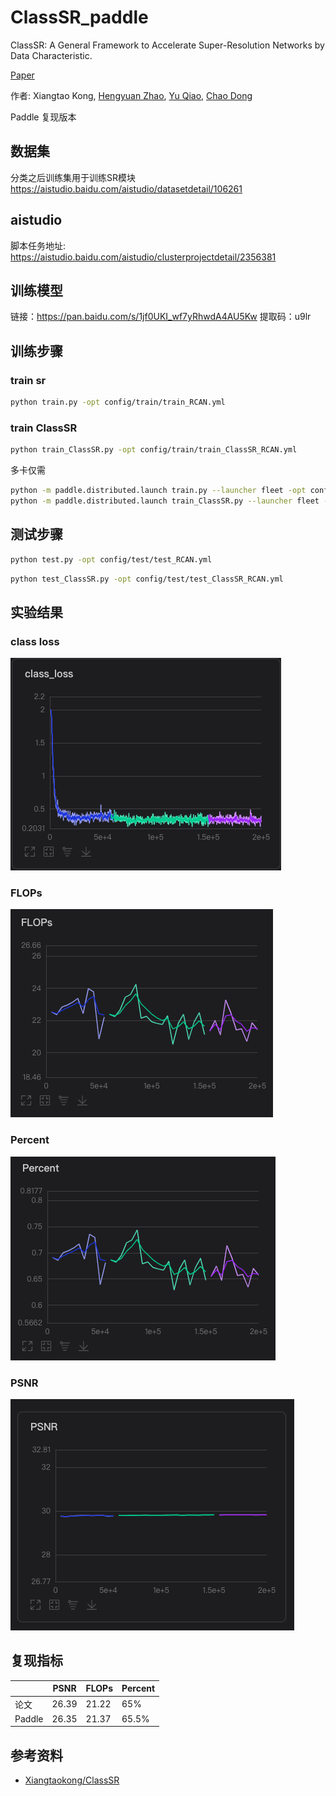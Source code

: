 # ClassSR_paddle

ClassSR: A General Framework to Accelerate Super-Resolution Networks by Data Characteristic.

[Paper](https://openaccess.thecvf.com/content/CVPR2021/papers/Kong_ClassSR_A_General_Framework_to_Accelerate_Super-Resolution_Networks_by_Data_CVPR_2021_paper.pdf)

作者: Xiangtao Kong, [Hengyuan Zhao](https://github.com/zhaohengyuan1), [Yu Qiao](https://scholar.google.com/citations?user=gFtI-8QAAAAJ&hl=zh-CN), [Chao Dong](https://scholar.google.com.hk/citations?user=OSDCB0UAAAAJ&hl=zh-CN)

Paddle 复现版本

## 数据集

分类之后训练集用于训练SR模块
https://aistudio.baidu.com/aistudio/datasetdetail/106261
## aistudio
脚本任务地址: https://aistudio.baidu.com/aistudio/clusterprojectdetail/2356381
## 训练模型
链接：https://pan.baidu.com/s/1jf0UKI_wf7yRhwdA4AU5Kw 
提取码：u9lr
## 训练步骤
### train sr
```bash
python train.py -opt config/train/train_RCAN.yml
```
### train ClassSR
```bash
python train_ClassSR.py -opt config/train/train_ClassSR_RCAN.yml
```
多卡仅需
```bash
python -m paddle.distributed.launch train.py --launcher fleet -opt config_file_path
python -m paddle.distributed.launch train_ClassSR.py --launcher fleet -opt config_file_path
```
## 测试步骤
```bash
python test.py -opt config/test/test_RCAN.yml
```
```bash
python test_ClassSR.py -opt config/test/test_ClassSR_RCAN.yml
```
## 实验结果
### class loss
![](figs/class_loss.png)
### FLOPs
![](figs/FLOPs.png)
### Percent
![](figs/Percent.png)
### PSNR
![](figs/PSNR.png)
## 复现指标

|      | PSNR  | FLOPs | Percent |
| ---- | ----- | ------------------ | ------------ |
| 论文  | 26.39 | 21.22     | 65% |
| Paddle  | 26.35 | 21.37     | 65.5% |
## 参考资料
- [Xiangtaokong/ClassSR](https://github.com/Xiangtaokong/ClassSR)